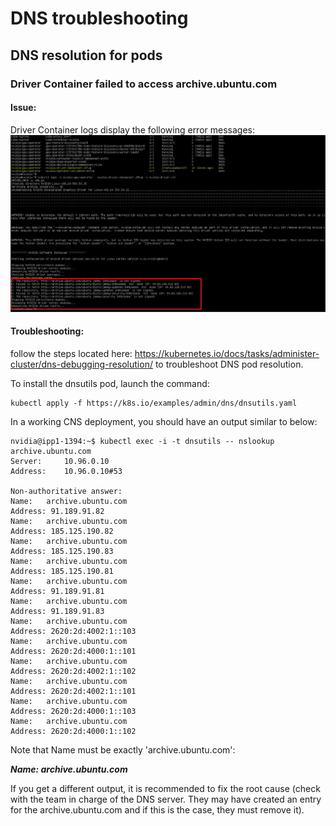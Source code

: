 # DNS troubleshooting

## DNS resolution for pods

### Driver Container failed to access archive.ubuntu.com

#### Issue:

Driver Container logs display the following error messages:
![driver container logs](driver-container-logs.png)


#### Troubleshooting:

follow the steps located here: https://kubernetes.io/docs/tasks/administer-cluster/dns-debugging-resolution/ to troubleshoot DNS pod resolution.

To install the dnsutils pod, launch the command:
```
kubectl apply -f https://k8s.io/examples/admin/dns/dnsutils.yaml
```

In a working CNS deployment, you should have an output similar to below:

```
nvidia@ipp1-1394:~$ kubectl exec -i -t dnsutils -- nslookup archive.ubuntu.com
Server:		10.96.0.10
Address:	10.96.0.10#53

Non-authoritative answer:
Name:	archive.ubuntu.com
Address: 91.189.91.82
Name:	archive.ubuntu.com
Address: 185.125.190.82
Name:	archive.ubuntu.com
Address: 185.125.190.83
Name:	archive.ubuntu.com
Address: 185.125.190.81
Name:	archive.ubuntu.com
Address: 91.189.91.81
Name:	archive.ubuntu.com
Address: 91.189.91.83
Name:	archive.ubuntu.com
Address: 2620:2d:4002:1::103
Name:	archive.ubuntu.com
Address: 2620:2d:4000:1::101
Name:	archive.ubuntu.com
Address: 2620:2d:4002:1::102
Name:	archive.ubuntu.com
Address: 2620:2d:4002:1::101
Name:	archive.ubuntu.com
Address: 2620:2d:4000:1::103
Name:	archive.ubuntu.com
Address: 2620:2d:4000:1::102
```

Note that Name must be exactly 'archive.ubuntu.com':

***Name:	archive.ubuntu.com***


If you get a different output, it is recommended to fix the root cause (check with the team in charge of the DNS server. They may have created an entry for the archive.ubuntu.com and if this is the case, they must remove it).

